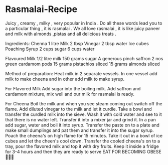 # Rasmalai-Recipe

Juicy , creamy , milky , very popular in India . Do all these words lead you to a particular thing , it is rasmalai . We all love rasmalai , it is like juicy paneer and milk with almonds ,pistas and all delicious treats .

Ingredients:
Chenna
1 litre Milk
2 tbsp Vinegar
2 tbsp water
Ice cubes
Poaching Syrup
2 cups sugar
6 cups water

Flavoured Milk
1/2 litre milk
150 grams sugar
A generous pinch saffron
2 nos green cardamom pods
15 grams pistachios sliced
15 grams almonds sliced


Method of preparation:
Heat milk in 2 separate vessels.
In one vessel add milk to make cheena and in other add milk to make syrup.

For Flavored Milk
Add sugar into the boiling milk.
Add saffron and cardamom mixture, mix well and our milk for rasmalai is ready.

For Cheena
Boil the milk and when you see steam coming out switch off the flame.
Add diluted vinegar to the milk and let it curdle.
Take a bowl and transfer the curdled milk into the sieve.
Wash it with cold water and see to it that there is no water left.
Transfer it into a mixer jar and grind it.
In a pan add sugar, water and boil it into syrup.
Transfer the paste on to a plate and make small dumplings and pat them and transfer it into the sugar syrup.
Poach the cheena's on high flame for 15 minutes.
Take it out in a bowl of ice cubes and let the cheen's cool down.
Transfer the cooled cheena's on to a tray, pour the flavored milk and top it with dry fruits.
Keep it inside a fridge for 3-4 hours and then they are ready to serve
EAT FOR BECOMING OBESE 🤣🤣🤣



